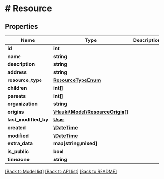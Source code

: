# # Resource

## Properties

Name | Type | Description | Notes
------------ | ------------- | ------------- | -------------
**id** | **int** |  | [readonly]
**name** | **string** |  | [optional]
**description** | **string** |  | [optional]
**address** | **string** |  | [optional]
**resource_type** | [**ResourceTypeEnum**](ResourceTypeEnum.md) |  | [optional]
**children** | **int[]** |  | [optional]
**parents** | **int[]** |  | [optional]
**organization** | **string** |  | [optional]
**origins** | [**\Hauki\Model\ResourceOrigin[]**](ResourceOrigin.md) |  | [optional]
**last_modified_by** | [**User**](User.md) |  | [readonly]
**created** | [**\DateTime**](\DateTime.md) |  | [readonly]
**modified** | [**\DateTime**](\DateTime.md) |  | [readonly]
**extra_data** | **map[string,mixed]** |  | [optional]
**is_public** | **bool** |  | [optional]
**timezone** | **string** |  | [optional]

[[Back to Model list]](../../README.md#models) [[Back to API list]](../../README.md#endpoints) [[Back to README]](../../README.md)
